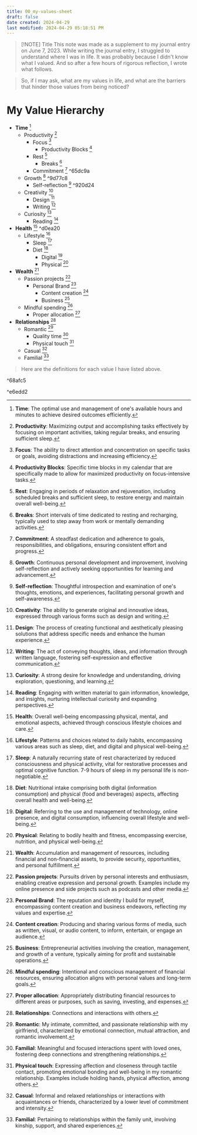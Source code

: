 ```yaml
---
title: 00_my-values-sheet
draft: false
date created: 2024-04-29
last modified: 2024-04-29 05:18:51 PM
---
```



> [!NOTE] Title
> This note was made as a supplement to my journal entry on June 7, 2023. While writing the journal entry, I struggled to understand where I was in life. It was probably because I didn't know what I valued. And so after a few hours of rigorous reflection, I wrote what follows.


> So, if I may ask, what are my values in life, and what are the barriers that hinder those values from being noticed?


# My Value Hierarchy
- **Time** [^1]
	- Productivity [^2]
		- Focus [^3]
			- Productivity Blocks [^4]
		- Rest [^5]
			- Breaks [^6]
		- Commitment [^7] ^65dc9a
	- Growth [^8] ^9d77c8
		- Self-reflection [^9] ^920d24
	- Creativity [^10]
		- Design [^11]
		- Writing [^12]
	- Curiosity [^13]
		- Reading [^14]
- **Health** [^15] ^d0ea20
	- Lifestyle [^16] 
		- Sleep [^17]
		- Diet [^18]
			- Digital [^19]
			- Physical [^20]
- **Wealth** [^21]
	- Passion projects [^22]
		- Personal Brand [^23]
			- Content creation [^24]
			- Business [^25]
	- Mindful spending [^26]
		- Proper allocation [^27]
- **Relationships** [^28]
	- Romantic [^29]
		- Quality time [^30]
		- Physical touch [^31]
	- Casual [^32]
	- Familial [^33]

>Here are the definitions for each value I have listed above.

[^1]: **Time**: The optimal use and management of one's available hours and minutes to achieve desired outcomes efficiently.

[^2]: **Productivity**: Maximizing output and accomplishing tasks effectively by focusing on important activities, taking regular breaks, and ensuring sufficient sleep.

[^3]: **Focus**: The ability to direct attention and concentration on specific tasks or goals, avoiding distractions and increasing efficiency.

[^4]: **Productivity Blocks**: Specific time blocks in my calendar that are specifically made to allow for maximized productivity on focus-intensive tasks.

[^5]: **Rest**: Engaging in periods of relaxation and rejuvenation, including scheduled breaks and sufficient sleep, to restore energy and maintain overall well-being.

[^6]: **Breaks**: Short intervals of time dedicated to resting and recharging, typically used to step away from work or mentally demanding activities.

[^7]: **Commitment**: A steadfast dedication and adherence to goals, responsibilities, and obligations, ensuring consistent effort and progress.

^68afc5

[^8]: **Growth**: Continuous personal development and improvement, involving self-reflection and actively seeking opportunities for learning and advancement.

[^9]: **Self-reflection**: Thoughtful introspection and examination of one's thoughts, emotions, and experiences, facilitating personal growth and self-awareness.

^e6edd2

[^10]: **Creativity**: The ability to generate original and innovative ideas, expressed through various forms such as design and writing.

[^11]: **Design**: The process of creating functional and aesthetically pleasing solutions that address specific needs and enhance the human experience.

[^12]: **Writing**: The act of conveying thoughts, ideas, and information through written language, fostering self-expression and effective communication.

[^13]: **Curiosity**: A strong desire for knowledge and understanding, driving exploration, questioning, and learning.

[^14]: **Reading**: Engaging with written material to gain information, knowledge, and insights, nurturing intellectual curiosity and expanding perspectives.

[^15]: **Health**: Overall well-being encompassing physical, mental, and emotional aspects, achieved through conscious lifestyle choices and care.

[^16]: **Lifestyle**: Patterns and choices related to daily habits, encompassing various areas such as sleep, diet, and digital and physical well-being.

[^17]: **Sleep**: A naturally recurring state of rest characterized by reduced consciousness and physical activity, vital for restorative processes and optimal cognitive function. 7-9 hours of sleep in my personal life is non-negotiable.

[^18]: **Diet**: Nutritional intake comprising both digital (information consumption) and physical (food and beverages) aspects, affecting overall health and well-being.

[^19]: **Digital**: Referring to the use and management of technology, online presence, and digital consumption, influencing overall lifestyle and well-being.

[^20]: **Physical**: Relating to bodily health and fitness, encompassing exercise, nutrition, and physical well-being.

[^21]: **Wealth**: Accumulation and management of resources, including financial and non-financial assets, to provide security, opportunities, and personal fulfillment.

[^22]: **Passion projects**: Pursuits driven by personal interests and enthusiasm, enabling creative expression and personal growth. Examples include my online presence and side projects such as podcasts and other media.

[^23]: **Personal Brand**: The reputation and identity I build for myself, encompassing content creation and business endeavors, reflecting my values and expertise.

[^24]: **Content creation**: Producing and sharing various forms of media, such as written, visual, or audio content, to inform, entertain, or engage an audience.

[^25]:  **Business**: Entrepreneurial activities involving the creation, management, and growth of a venture, typically aiming for profit and sustainable operations.

[^26]: **Mindful spending**: Intentional and conscious management of financial resources, ensuring allocation aligns with personal values and long-term goals.

[^27]: **Proper allocation**: Appropriately distributing financial resources to different areas or purposes, such as saving, investing, and expenses.

[^28]: **Relationships**: Connections and interactions with others.

[^29]: **Romantic**: My intimate, committed, and passionate relationship with my girlfriend, characterized by emotional connection, mutual attraction, and romantic involvement.

[^30]: **Familial**: Meaningful and focused interactions spent with loved ones, fostering deep connections and strengthening relationships.

[^31]: **Physical touch**: Expressing affection and closeness through tactile contact, promoting emotional bonding and well-being in my romantic relationship. Examples include holding hands, physical affection, among others.

[^32]: **Casual**: Informal and relaxed relationships or interactions with acquaintances or friends, characterized by a lower level of commitment and intensity.

[^33]: **Familial**: Pertaining to relationships within the family unit, involving kinship, support, and shared experiences.